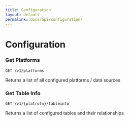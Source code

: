 ```yaml
---
title: Configuration
layout: default
permalink: docs/api/configuration/
---
```


Configuration
====

### Get Platforms
```GET /v1/platforms```

Returns a list of all configured platforms / data sources

### Get Table Info
```GET /v1/{platrofm}/tableinfo```

Returns a list of configured tables and their relationships
